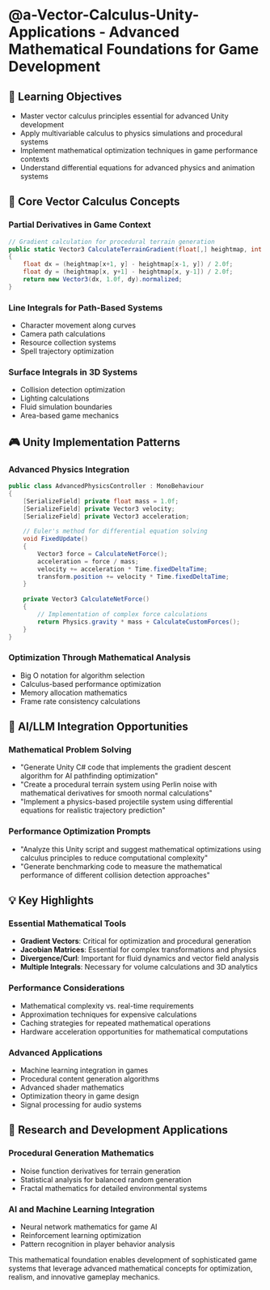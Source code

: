 # @a-Vector-Calculus-Unity-Applications - Advanced Mathematical Foundations for Game Development

## 🎯 Learning Objectives
- Master vector calculus principles essential for advanced Unity development
- Apply multivariable calculus to physics simulations and procedural systems
- Implement mathematical optimization techniques in game performance contexts
- Understand differential equations for advanced physics and animation systems

## 🔧 Core Vector Calculus Concepts

### Partial Derivatives in Game Context
```csharp
// Gradient calculation for procedural terrain generation
public static Vector3 CalculateTerrainGradient(float[,] heightmap, int x, int y)
{
    float dx = (heightmap[x+1, y] - heightmap[x-1, y]) / 2.0f;
    float dy = (heightmap[x, y+1] - heightmap[x, y-1]) / 2.0f;
    return new Vector3(dx, 1.0f, dy).normalized;
}
```

### Line Integrals for Path-Based Systems
- Character movement along curves
- Camera path calculations
- Resource collection systems
- Spell trajectory optimization

### Surface Integrals in 3D Systems
- Collision detection optimization
- Lighting calculations
- Fluid simulation boundaries
- Area-based game mechanics

## 🎮 Unity Implementation Patterns

### Advanced Physics Integration
```csharp
public class AdvancedPhysicsController : MonoBehaviour
{
    [SerializeField] private float mass = 1.0f;
    [SerializeField] private Vector3 velocity;
    [SerializeField] private Vector3 acceleration;
    
    // Euler's method for differential equation solving
    void FixedUpdate()
    {
        Vector3 force = CalculateNetForce();
        acceleration = force / mass;
        velocity += acceleration * Time.fixedDeltaTime;
        transform.position += velocity * Time.fixedDeltaTime;
    }
    
    private Vector3 CalculateNetForce()
    {
        // Implementation of complex force calculations
        return Physics.gravity * mass + CalculateCustomForces();
    }
}
```

### Optimization Through Mathematical Analysis
- Big O notation for algorithm selection
- Calculus-based performance optimization
- Memory allocation mathematics
- Frame rate consistency calculations

## 🚀 AI/LLM Integration Opportunities

### Mathematical Problem Solving
- "Generate Unity C# code that implements the gradient descent algorithm for AI pathfinding optimization"
- "Create a procedural terrain system using Perlin noise with mathematical derivatives for smooth normal calculations"
- "Implement a physics-based projectile system using differential equations for realistic trajectory prediction"

### Performance Optimization Prompts
- "Analyze this Unity script and suggest mathematical optimizations using calculus principles to reduce computational complexity"
- "Generate benchmarking code to measure the mathematical performance of different collision detection approaches"

## 💡 Key Highlights

### Essential Mathematical Tools
- **Gradient Vectors**: Critical for optimization and procedural generation
- **Jacobian Matrices**: Essential for complex transformations and physics
- **Divergence/Curl**: Important for fluid dynamics and vector field analysis
- **Multiple Integrals**: Necessary for volume calculations and 3D analytics

### Performance Considerations
- Mathematical complexity vs. real-time requirements
- Approximation techniques for expensive calculations
- Caching strategies for repeated mathematical operations
- Hardware acceleration opportunities for mathematical computations

### Advanced Applications
- Machine learning integration in games
- Procedural content generation algorithms
- Advanced shader mathematics
- Optimization theory in game design
- Signal processing for audio systems

## 🔬 Research and Development Applications

### Procedural Generation Mathematics
- Noise function derivatives for terrain generation
- Statistical analysis for balanced random generation
- Fractal mathematics for detailed environmental systems

### AI and Machine Learning Integration
- Neural network mathematics for game AI
- Reinforcement learning optimization
- Pattern recognition in player behavior analysis

This mathematical foundation enables development of sophisticated game systems that leverage advanced mathematical concepts for optimization, realism, and innovative gameplay mechanics.